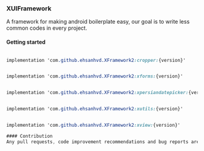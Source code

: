 ### XUIFramework

A framework for making android boilerplate easy, our goal is to write less common codes in every project. 

#### Getting started
```css

implementation 'com.github.ehsanhvd.XFramework2:cropper:{version}' 


implementation 'com.github.ehsanhvd.XFramework2:xforms:{version}'


implementation 'com.github.ehsanhvd.XFramework2:xpersiandatepicker:{version}'


implementation 'com.github.ehsanhvd.XFramework2:xutils:{version}'


implementation 'com.github.ehsanhvd.XFramework2:xview:{version}'

#### Contribution
Any pull requests, code improvement recommendations and bug reports are welcome.

